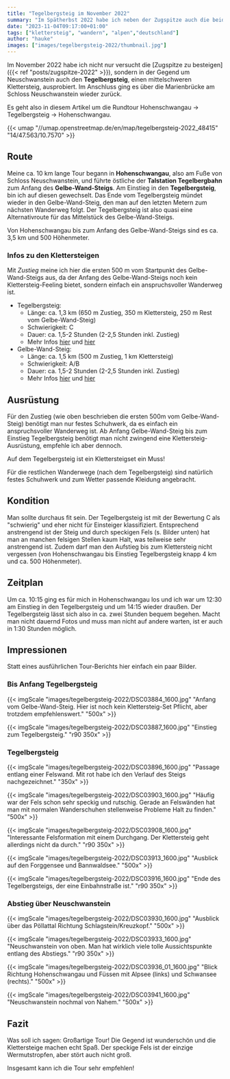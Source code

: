 ```yaml
---
title: "Tegelbergsteig im November 2022"
summary: "Im Spätherbst 2022 habe ich neben der Zugspitze auch die beiden Klettersteige Tegelbergsteig und Gelbe-Wand-Steig ausprobiert. Der Tegelbergsteig ist dabei schon etwas anspruchsvoller, lohnt sich aber allemal!"
date: "2023-11-04T09:17:00+01:00"
tags: ["klettersteig", "wandern", "alpen","deutschland"]
author: "hauke"
images: ["images/tegelbergsteig-2022/thumbnail.jpg"]
---
```


Im November 2022 habe ich nicht nur versucht die [Zugspitze zu besteigen]({{< ref "posts/zugspitze-2022" >}}), sondern in der Gegend um Neuschwanstein auch den **Tegelbergsteig**, einen mittelschweren Klettersteig, ausprobiert.
Im Anschluss ging es über die Marienbrücke am Schloss Neuschwanstein wieder zurück.

Es geht also in diesem Artikel um die Rundtour Hohenschwangau → Tegelbergsteig → Hohenschwangau.

{{< umap "//umap.openstreetmap.de/en/map/tegelbergsteig-2022_48415" "14/47.563/10.7570" >}}

## Route

Meine ca. 10 km lange Tour begann in **Hohenschwangau**, also am Fuße von Schloss Neuschwanstein, und führte östliche der **Talstation Tegelbergbahn** zum Anfang des **Gelbe-Wand-Steigs**.
Am Einstieg in den **Tegelbergsteig**, bin ich auf diesen gewechselt.
Das Ende vom Tegelbergsteig mündet wieder in den Gelbe-Wand-Steig, den man auf den letzten Metern zum nächsten Wanderweg folgt.
Der Tegelbergsteig ist also quasi eine Alternativroute für das Mittelstück des Gelbe-Wand-Steigs.

Von Hohenschwangau bis zum Anfang des Gelbe-Wand-Steigs sind es ca. 3,5 km und 500 Höhenmeter.

### Infos zu den Klettersteigen

Mit *Zustieg* meine ich hier die ersten 500 m vom Startpunkt des Gelbe-Wand-Steigs aus, da der Anfang des Gelbe-Wand-Steigs noch kein Klettersteig-Feeling bietet, sondern einfach ein anspruchsvoller Wanderweg ist.

* Tegelbergsteig:
	* Länge: ca. 1,3 km (650 m Zustieg, 350 m Klettersteig, 250 m Rest vom Gelbe-Wand-Steig)
	* Schwierigkeit: C
	* Dauer: ca. 1,5-2 Stunden (2-2,5 Stunden inkl. Zustieg)
	* Mehr Infos [hier](https://www.via-ferrata.de/klettersteige/topo/klettersteig-tegelberg-tegelbergsteig) und [hier](https://www.bergsteigen.com/touren/klettersteig/tegelbergsteig-klettersteig-tegelberg/)
* Gelbe-Wand-Steig:  
	* Länge: ca. 1,5 km (500 m Zustieg, 1 km Klettersteig)
	* Schwierigkeit: A/B
	* Dauer: ca. 1,5-2 Stunden (2-2,5 Stunden inkl. Zustieg)
	* Mehr Infos [hier](https://www.via-ferrata.de/klettersteige/topo/klettersteig-gelbe-wand) und [hier](https://www.bergsteigen.com/touren/klettersteig/gelbe-wand-steig-klettersteig/)

## Ausrüstung

Für den Zustieg (wie oben beschrieben die ersten 500m vom Gelbe-Wand-Steig) benötigt man nur festes Schuhwerk, da es einfach ein anspruchsvoller Wanderweg ist.
Ab Anfang Gelbe-Wand-Steig bis zum Einstieg Tegelbergsteig benötigt man nicht zwingend eine Klettersteig-Ausrüstung, empfehle ich aber dennoch.

Auf dem Tegelbergsteig ist ein Klettersteigset ein Muss!

Für die restlichen Wanderwege (nach dem Tegelbergsteig) sind natürlich festes Schuhwerk und zum Wetter passende Kleidung angebracht.

## Kondition

Man sollte durchaus fit sein.
Der Tegelbergsteig ist mit der Bewertung C als "schwierig" und eher nicht für Einsteiger klassifiziert.
Entsprechend anstrengend ist der Steig und durch speckigen Fels (s. Bilder unten) hat man an manchen felsigen Stellen kaum Halt, was teilweise sehr anstrengend ist.
Zudem darf man den Aufstieg bis zum Klettersteig nicht vergessen (von Hohenschwangau bis Einstieg Tegelbergsteig knapp 4 km und ca. 500 Höhenmeter).

## Zeitplan

Um ca. 10:15 ging es für mich in Hohenschwangau los und ich war um 12:30 am Einstieg in den Tegelbergsteig und um 14:15 wieder draußen.
Der Tegelbergsteig lässt sich also in ca. zwei Stunden bequem begehen.
Macht man nicht dauernd Fotos und muss man nicht auf andere warten, ist er auch in 1:30 Stunden möglich.

## Impressionen

Statt eines ausführlichen Tour-Berichts hier einfach ein paar Bilder.

### Bis Anfang Tegelbergsteig

{{< imgScale "images/tegelbergsteig-2022/DSC03884_1600.jpg" "Anfang vom Gelbe-Wand-Steig. Hier ist noch kein Klettersteig-Set Pflicht, aber trotzdem empfehlenswert." "500x" >}}

{{< imgScale "images/tegelbergsteig-2022/DSC03887_1600.jpg" "Einstieg zum Tegelbergsteig." "r90 350x" >}}

### Tegelbergsteig

{{< imgScale "images/tegelbergsteig-2022/DSC03896_1600.jpg" "Passage entlang einer Felswand. Mit rot habe ich den Verlauf des Steigs nachgezeichnet." "350x" >}}

{{< imgScale "images/tegelbergsteig-2022/DSC03903_1600.jpg" "Häufig war der Fels schon sehr speckig und rutschig. Gerade an Felswänden hat man mit normalen Wanderschuhen stellenweise Probleme Halt zu finden." "500x" >}}

{{< imgScale "images/tegelbergsteig-2022/DSC03908_1600.jpg" "Interessante Felsformation mit einem Durchgang. Der Klettersteig geht allerdings nicht da durch." "r90 350x" >}}

{{< imgScale "images/tegelbergsteig-2022/DSC03913_1600.jpg" "Ausblick auf den Forggensee und Bannwaldsee." "500x" >}}

{{< imgScale "images/tegelbergsteig-2022/DSC03916_1600.jpg" "Ende des Tegelbergsteigs, der eine Einbahnstraße ist." "r90 350x" >}}

### Abstieg über Neuschwanstein

{{< imgScale "images/tegelbergsteig-2022/DSC03930_1600.jpg" "Ausblick über das Pöllattal Richtung Schlagstein/Kreuzkopf." "500x" >}}

{{< imgScale "images/tegelbergsteig-2022/DSC03933_1600.jpg" "Neuschwanstein von oben. Man hat wirklich viele tolle Aussichtspunkte entlang des Abstiegs." "r90 350x" >}}

{{< imgScale "images/tegelbergsteig-2022/DSC03936_01_1600.jpg" "Blick Richtung Hohenschwangau und Füssen mit Alpsee (links) und Schwansee (rechts)." "500x" >}}

{{< imgScale "images/tegelbergsteig-2022/DSC03941_1600.jpg" "Neuschwanstein nochmal von Nahem." "500x" >}}

## Fazit

Was soll ich sagen: Großartige Tour!
Die Gegend ist wunderschön und die Klettersteige machen echt Spaß.
Der speckige Fels ist der einzige Wermutstropfen, aber stört auch nicht groß.

Insgesamt kann ich die Tour sehr empfehlen!